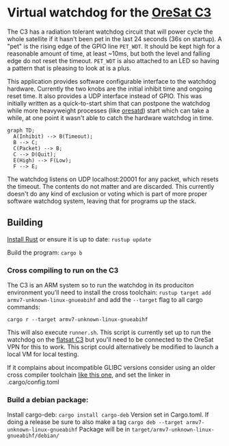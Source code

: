 # Virtual watchdog for the [OreSat C3](https://github.com/oresat/oresat-c3-hardware)

The C3 has a radiation tolerant watchdog circuit that will power cycle the whole satellite if it
hasn't been pet in the last 24 seconds (36s on startup). A "pet" is the rising edge of the GPIO
line `PET_WDT`. It should be kept high for a reasonable amount of time, at least ~10ms, but both
the level and falling edge do not reset the timeout. `PET_WDT` is also attached to an LED so having
a pattern that is pleasing to look at is a plus.

This application provides software configurable interface to the watchdog hardware. Currently the
two knobs are the initial inhibit time and ongoing reset time. It also provides a UDP interface
instead of GPIO. This was initially written as a quick-to-start shim that can postpone the watchdog
while more heavyweight processes (like [oresatd](https://github.com/oresat/oresat-c3-software))
start which can take a while, at one point it wasn't able to catch the hardware watchdog in time.

```mermaid
graph TD;
  A(Inhibit) --> B(Timeout);
  B --> C;
  C(Packet) --> B;
  C --> D(Quit);
  E(High) --> F(Low);
  F --> E;
```

The watchdog listens on UDP localhost:20001 for any packet, which resets the timeout. The contents
do not matter and are discarded. This currently doesn't do any kind of exclusion or voting which
is part of more proper software watchdog system, leaving that for programs up the stack.

## Building
[Install Rust](https://www.rust-lang.org/tools/install) or ensure it is up to date: `rustup update`

Build the program: `cargo b`

### Cross compiling to run on the C3
The C3 is an ARM system so to run the watchdog in its produciton environment you'll need to install
the cross toolchain: `rustup target add armv7-unknown-linux-gnueabihf` and add the `--target` flag
to all cargo commands:

`cargo r --target armv7-unknown-linux-gnueabihf`

This will also execute `runner.sh`. This script is currently set up to run the watchdog on the
[flatsat C3](https://github.com/oresat/oresat-flatsat) but you'll need to be connected to the
OreSat VPN for this to work. This script could alternatively be modified to launch a local VM for
local testing.

If it complains about incompatible GLIBC versions consider using an older cross compiler toolchain
[like this one](https://github.com/abhiTronix/raspberry-pi-cross-compilers), and set the linker in
.cargo/config.toml

### Build a debian package:
Install cargo-deb: `cargo install cargo-deb`
Version set in Cargo.toml. If doing a release be sure to also make a tag
`cargo deb --target armv7-unknown-linux-gnueabihf`
Package will be in `target/armv7-unknown-linux-gnueabihf/debian/`
